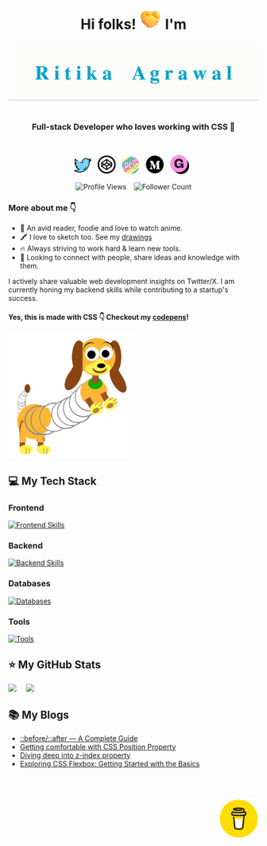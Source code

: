 <div align="center">
   <h1>Hi folks! <img width="45" height="45" src="./images/handshake.png">  I'm </h1> 
   <img src="./images/name-slow.gif"> 

   <br/>
   <br/>

   <h3>Full-stack Developer who loves working with CSS 💜 </h3>

   <br/>
   
   <p align='center'>
<a href="https://twitter.com/RitikaAgrawal08"><img width="35" height="35" src="/images/twitter.png"></a>&nbsp;&nbsp;
<a href="https://codepen.io/RitikaAgrawal08"><img width="38" height="38" src="/images/codepen.png"></a>&nbsp;&nbsp;
<a href="https://dev.to/ritikaagrawal08"><img width="35" height="35" src="./images/devto.png"></a>&nbsp;&nbsp;
<a href="https://medium.com/@RitikaAgrawal08"><img width="38" height="38" src="/images/medium.png"></a>&nbsp;&nbsp;
<a href="https://ritikaagrawal08.gumroad.com/"><img width="38" height="38" src="/images/gumroad.png"></a>&nbsp;&nbsp;
 </p>

   <p>
  <img src="https://komarev.com/ghpvc/?username=Ritika-Agrawal811&label=Profile%20views&color=2a17d1" alt="Profile Views" height="25px"/>
  &nbsp;&nbsp;
  <img src="https://img.shields.io/github/followers/Ritika-Agrawal811?color=2a17d1&label=Followers" alt="Follower Count" height="25px" /> 
</p>
</div>

### More about me :point_down:
- 📕 An avid reader, foodie and love to watch anime.
- 🖍️ I love to sketch too. See my [drawings](https://codepen.io/RitikaAgrawal08/full/WNwZzyb)
- 🔥 Always striving to work hard & learn new tools.
- 👯 Looking to connect with people, share ideas and knowledge with them.

<p> 
I actively share valuable web development insights on Twitter/X. I am currently honing my backend skills while contributing to a startup's success.</p>

#### Yes, this is made with CSS :point_down: Checkout my [codepens](https://codepen.io/RitikaAgrawal08)! 

<img src="images/slinky.png" alt="my single div slinky CSS art" style=" height:250px;"/>

## :computer: My Tech Stack

### Frontend

[![Frontend Skills](https://skillicons.dev/icons?i=html,css,js,react,next,tailwind,bootstrap,typescript,redux)](https://skillicons.dev)


### Backend

[![Backend Skills](https://skillicons.dev/icons?i=go,nodejs,graphql,kafka,redis)](https://skillicons.dev)

### Databases

[![Databases](https://skillicons.dev/icons?i=supabase,postgres,mongodb,mysql)](https://skillicons.dev)


### Tools

[![Tools](https://skillicons.dev/icons?i=git,github,docker,vscode,postman)](https://skillicons.dev)


## :star: My GitHub Stats

<img src="https://github-readme-stats-tau-ten-45.vercel.app/api?username=Ritika-Agrawal811&show_icons=true"/> &nbsp; &nbsp; <img src="https://streak-stats.demolab.com?user=Ritika-Agrawal811&hide_total_contributions=true&card_width=420"/>

## :books: My Blogs

- [::before/::after — A Complete Guide](https://medium.com/@RitikaAgrawal08/before-after-a-complete-guide-5ae39240d520)
- [Getting comfortable with CSS Position Property](https://medium.com/@RitikaAgrawal08/getting-comfortable-with-css-position-property-5ba7afe8299f)
- [Diving deep into z-index property](https://medium.com/@RitikaAgrawal08/diving-deep-into-z-index-property-d60e3443f4ec)
- [Exploring CSS Flexbox: Getting Started with the Basics](https://medium.com/@RitikaAgrawal08/exploring-css-flexbox-getting-started-with-the-basics-1174eea3ad4e)


<br/>
<br/>

<p  align="right">
 <a href="https://buymeacoffee.com/ritikaagrawal08"><img width="80" height="80" src="/images/coffee.gif"></a>
</p>

